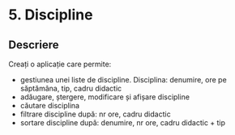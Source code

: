 # 5. Discipline

## Descriere

Creați o aplicație care permite:

-  gestiunea unei liste de discipline. Disciplina: denumire, ore pe săptămâna, tip, cadru
didactic
-  adăugare, ștergere, modificare și afișare discipline
-  căutare disciplina
-  filtrare discipline după: nr ore, cadru didactic
-  sortare discipline după: denumire, nr ore, cadru didactic + tip
